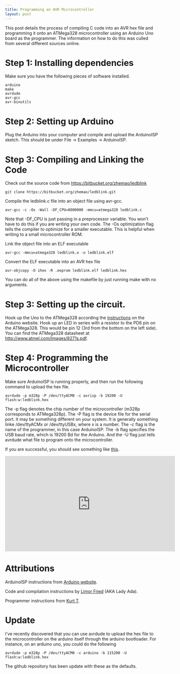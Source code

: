 ```yaml
---
title: Programming an AVR Microcontroller
layout: post
---
```


This post details the process of compiling C code into an AVR hex file and
programming it onto an ATMega328 microcontroller using an Arduino Uno board
as the programmer. The information on how to do this was culled from several 
different sources online. 

# Step 1: Installing dependencies

Make sure you have the following pieces of software installed.

    arduino
    make
    avrdude
    avr-gcc
    avr-binutils

# Step 2: Setting up Arduino

Plug the Arduino into your computer and compile and upload the ArduinoISP
sketch. This should be under File -> Examples -> ArduinoISP.

# Step 3: Compiling and Linking the Code

Check out the source code from https://bitbucket.org/zhemao/ledblink

    git clone https://bitbucket.org/zhemao/ledblink.git

Compile the ledblink.c file into an object file using avr-gcc.

    avr-gcc -c -Os -Wall -DF_CPU=8000000 -mmcu=atmega328 ledblink.c

Note that -DF\_CPU is just passing in a preprocessor variable. You won't have
to do this if you are writing your own code. The -Os optimization flag tells
the compiler to optimize for a smaller executable. This is helpful when 
writing to a small microcontroller ROM.

Link the object file into an ELF executable
    
    avr-gcc -mmcu=atmega328 ledblink.o -o ledblink.elf

Convert the ELF executable into an AVR hex file

    avr-objcopy -O ihex -R .eeprom ledblink.elf ledblink.hex

You can do all of the above using the makefile by just running make with
no arguments.

# Step 3: Setting up the circuit.

Hook up the Uno to the ATMega328 according the [instructions](http://arduino.cc/en/Tutorial/ArduinoISP)
on the Arduino website. Hook up an LED in series with a resistor to the PD6 pin
on the ATMega328. This would be pin 12 (3rd from the bottom on the left side).
You can find the ATMega328 datasheet at http://www.atmel.com/Images/8271s.pdf.

# Step 4: Programming the Microcontroller

Make sure ArduinoISP is running properly, and then run the following command to
upload the hex file.

    avrdude -p m328p -P /dev/ttyACM0 -c avrisp -b 19200 -U flash:w:ledblink.hex

The -p flag denotes the chip number of the microcontroller (m328p corresponds to
ATMega328p). The -P flag is the device file for the serial port. It may be 
something different on your system. It is generally something linke 
/dev/ttyACMx or /dev/ttyUSBx, where x is a number. The -c flag is the name of 
the programmer, in this case ArduinoISP. The -b flag specifies the USB baud 
rate, which is 19200 Bd for the Arduino. And the -U flag just tells avrdude 
what file to program onto the microcontroller.

If you are successful, you should see something like [this](http://www.youtube.com/watch?v=-IjRGw39Iek&feature=plcp).

<iframe width="560" height="315" src="http://www.youtube.com/embed/-IjRGw39Iek" 
    frameborder="0">Youtube Embedding Disabled</iframe>

# Attributions

ArduinoISP instructions from [Arduino website](http://arduino.cc/en/Tutorial/ArduinoISP). 

Code and compilation instructions by [Limor Fried](http://www.ladyada.net/learn/proj1/blinky.html) (AKA Lady Ada).

Programmer instructions from [Kurt T](http://www.openhardwarehub.com/projects/43-Scavenger-Hunt-Beacon-Decoder-and-AVR-Programmer).

# Update

I've recently discovered that you can use avrdude to upload the hex file to the
microcontroller on the arduino itself through the arduino bootloader. For
instance, on an arduino uno, you could do the following

    avrdude -p m328p -P /dev/ttyACM0 -c arduino -b 115200 -U flash:w:ledblink.hex

The github repository has been update with these as the defaults.
